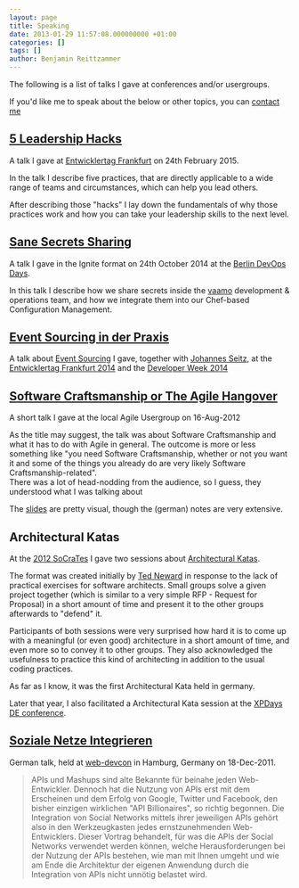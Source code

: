 ```yaml
---
layout: page
title: Speaking
date: 2013-01-29 11:57:08.000000000 +01:00
categories: []
tags: []
author: Benjamin Reittzammer
---
```


The following is a list of talks I gave at conferences and/or usergroups.

If you'd like me to speak about the below or other topics, you can [contact
me](/contact/)


## [5 Leadership Hacks](/5-leadership-hacks/)

A talk I gave at [Entwicklertag
Frankfurt](https://entwicklertag.de/frankfurt/2015/5-leadership-hacks-oder-wie-ich-meine-ideen-umgesetzt-bekomme)
on 24th February 2015.

In the talk I describe five practices, that are directly applicable to a wide
range of teams and circumstances, which can help you lead others.

After describing those "hacks" I lay down the fundamentals of why those
practices work and how you can take your leadership skills to the next level.


## [Sane Secrets Sharing](/sane-secrets-sharing/)

A talk I gave in the Ignite format on 24th October 2014 at the [Berlin DevOps
Days](http://www.devopsdays.org/events/2014-berlin/).

In this talk I describe how we share secrets inside the
[vaamo](http://codecraft.vaamo.de) development & operations team, and how we
integrate them into our Chef-based Configuration Management.


## [Event Sourcing in der Praxis](https://github.com/Ookami86/event-sourcing-in-practice)

A talk about [Event Sourcing](http://martinfowler.com/eaaDev/EventSourcing.html)
I gave, together with [Johannes Seitz](http://www.printhelloworld.de/), at the
[Entwicklertag Frankfurt
2014](http://www.entwicklertag.de/frankfurt/2014/session/event-sourcing-der-praxis)
and the [Developer Week 2014](http://www.developer-week.de/History/2014)


## [Software Craftsmanship or The Agile Hangover](http://static.squeakyvessel.com/slides/what-is-software-craftsmanship_agilerm-ug-20120816.pdf)

A short talk I gave at the local Agile Usergroup on 16-Aug-2012

As the title may suggest, the talk was about Software Craftsmanship and what it
has to do with Agile in general. The outcome is more or less something like "you
need Software Craftsmanship, whether or not you want it and some of the things
you already do are very likely Software Craftsmanship-related".  
There was a lot of head-nodding from the audience, so I guess, they understood
what I was talking about

The [slides](http://static.squeakyvessel.com/slides/what-is-software-craftsmanship_agilerm-ug-20120816.pdf)
are pretty visual, though the (german) notes are very extensive.


## Architectural Katas

At the [2012 SoCraTes](http://www.socrates-conference.de/) I gave
two sessions about [Architectural Katas](http://www.architecturalkatas.com/).

The format was created initially by [Ted Neward](http://www.tedneward.com/) in
response to the lack of practical exercises for software architects. Small
groups solve a given project together (which is similar to a very simple RFP -
    Request for Proposal) in a short amount of time and present it to the other
groups afterwards to "defend" it.

Participants of both sessions were very surprised how hard it is to come up
with a meaningful (or even good) architecture in a short amount of time, and
even more so to convey it to other groups. They also acknowledged the usefulness
to practice this kind of architecting in addition to the usual coding
practices.

As far as I know, it was the first Architectural Kata held in germany.

Later that year, I also facilitated a Architectural Kata session at the
[XPDays DE conference](http://www.xpdays.de/twiki/bin/view/XPDays2012).


## [Soziale Netze Integrieren](http://static.squeakyvessel.com/soziale-netze-integrieren/)

German talk, held at
[web-devcon](http://www.web-developer-conference.de/History/Programm-2011/Soziale-Netze-integrieren)
in Hamburg, Germany on 18-Dec-2011.

> APIs und Mashups sind alte Bekannte für beinahe jeden
> Web-Entwickler. Dennoch hat die Nutzung von APIs erst mit dem Erscheinen
> und dem Erfolg von Google, Twitter und Facebook, den bisher einzigen
> wirklichen "API Billionaires", so richtig begonnen. Die Integration von
> Social Networks mittels ihrer jeweiligen APIs gehört also in den
> Werkzeugkasten jedes ernstzunehmenden Web-Entwicklers. Dieser Vortrag
> behandelt, für was die APIs der Social Networks verwendet werden können,
> welche Herausforderungen bei der Nutzung der APIs bestehen, wie man mit
> Ihnen umgeht und wie am Ende die Architektur der eigenen Anwendung durch
> die Integration von APIs nicht unnötig belastet wird.
